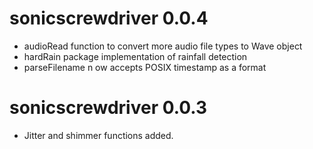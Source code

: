 # sonicscrewdriver 0.0.4

- audioRead function to convert more audio file types to Wave object
- hardRain package implementation of rainfall detection
- parseFilename n ow accepts POSIX timestamp as a format

# sonicscrewdriver 0.0.3

- Jitter and shimmer functions added.
